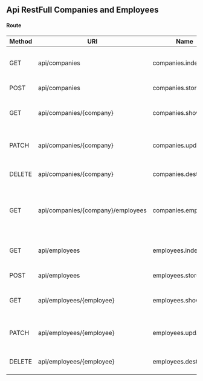 ## Api RestFull Companies and Employees

#### Route

| **Method** | **URI** | **Name** | **Description** | **Middleware**
|----------|----------|----------|----------|--------|
GET|api/companies|companies.index|Devuelve todas las empresas existentes|api|
POST      | api/companies                     | companies.store     | Crea una empresa         | api
GET  | api/companies/{company}           | companies.show      | Devuelve una empresa dado el **id**         | api        |
PATCH | api/companies/{company}           | companies.update    | Actualiza una empresa dado el **id**        | api        |
DELETE    | api/companies/{company}           | companies.destroy   | Elimina una empresa dado el **id**       | api        |
GET  | api/companies/{company}/employees | companies.employees | Devuelve los empleados de una empresa dado el **id** | api        |
GET  | api/employees                     | employees.index     | Devuelve todos los empleados existentes        | api        |
POST      | api/employees                     | employees.store     | Crea un empleado        | api        |
GET  | api/employees/{employee}          | employees.show      | Devuelve un empleado dado el **id**        | api        |
PATCH | api/employees/{employee}          | employees.update    | Actualiza un empleado dado el **id**       | api        |
DELETE    | api/employees/{employee}          | employees.destroy   | Elimina un empleado dado el **id**      | api        |

